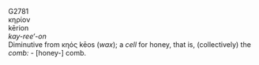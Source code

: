 <body>
  <p>G2781<br>  κηρίον  <br> kērion  <br><i>kay-ree‘-on </i><br>Diminutive from   κηός    kēos   (<i>wax</i>); a <i>cell</i> for honey, that is, (collectively) the <i>comb:</i> - [honey-] comb.<br></p>
 </body>